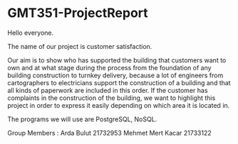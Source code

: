 # GMT351-ProjectReport

Hello everyone.

The name of our project is customer satisfaction.

Our aim is to show who has supported the building that customers want to own and at what stage during the process from the foundation of any building construction to turnkey delivery, because a lot of engineers from cartographers to electricians support the construction of a building and that all kinds of paperwork are included in this order.  If the customer has complaints in the construction of the building, we want to highlight this project in order to express it easily depending on which area it is located in.

The programs we will use are PostgreSQL, NoSQL.

Group Members :
Arda Bulut 21732953
Mehmet Mert Kacar 21733122
